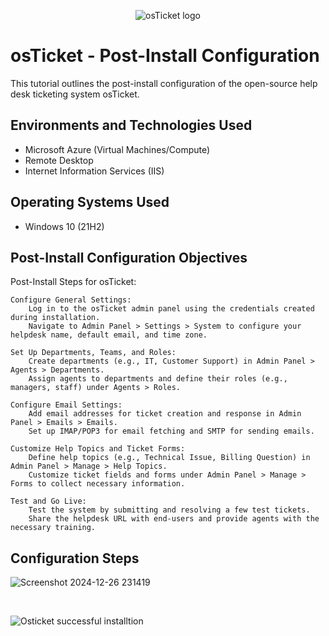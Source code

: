 <p align="center">
<img src="https://i.imgur.com/Clzj7Xs.png" alt="osTicket logo"/>
</p>

<h1>osTicket - Post-Install Configuration</h1>
This tutorial outlines the post-install configuration of the open-source help desk ticketing system osTicket.<br />




<h2>Environments and Technologies Used</h2>

- Microsoft Azure (Virtual Machines/Compute)
- Remote Desktop
- Internet Information Services (IIS)

<h2>Operating Systems Used </h2>

- Windows 10</b> (21H2)

<h2>Post-Install Configuration Objectives</h2>
Post-Install Steps for osTicket:

    Configure General Settings:
        Log in to the osTicket admin panel using the credentials created during installation.
        Navigate to Admin Panel > Settings > System to configure your helpdesk name, default email, and time zone.

    Set Up Departments, Teams, and Roles:
        Create departments (e.g., IT, Customer Support) in Admin Panel > Agents > Departments.
        Assign agents to departments and define their roles (e.g., managers, staff) under Agents > Roles.

    Configure Email Settings:
        Add email addresses for ticket creation and response in Admin Panel > Emails > Emails.
        Set up IMAP/POP3 for email fetching and SMTP for sending emails.

    Customize Help Topics and Ticket Forms:
        Define help topics (e.g., Technical Issue, Billing Question) in Admin Panel > Manage > Help Topics.
        Customize ticket fields and forms under Admin Panel > Manage > Forms to collect necessary information.

    Test and Go Live:
        Test the system by submitting and resolving a few test tickets.
        Share the helpdesk URL with end-users and provide agents with the necessary training.



<h2>Configuration Steps</h2>

<p>

![Screenshot 2024-12-26 231419](https://github.com/user-attachments/assets/54d56362-0ca9-4587-bc46-78816acdc8cd)

</p>
<p>

</p>
<br />

<p>

![Osticket successful installtion ](https://github.com/user-attachments/assets/42eea704-ea64-4a18-91a2-e428adaf1690)
</p>
<p>

</p>
<br />

<p>

</p>
<p>
</p>
<br />
